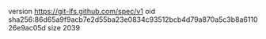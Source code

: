 version https://git-lfs.github.com/spec/v1
oid sha256:86d65a9f9acb7e2d55ba23e0834c93512bcb4d79a870a5c3b8a611026e9ac05d
size 2039
